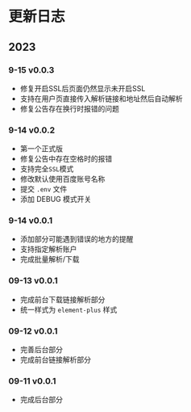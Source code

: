 # 更新日志

## 2023

### 9-15 v0.0.3

- 修复开启SSL后页面仍然显示未开启SSL
- 支持在用户页直接传入解析链接和地址然后自动解析
- 修复公告存在换行时报错的问题

### 9-14 v0.0.2

- 第一个正式版
- 修复公告中存在空格时的报错
- 支持完全`SSL`模式
- 修改默认使用百度账号名称
- 提交 `.env` 文件
- 添加 DEBUG 模式开关

### 9-14 v0.0.1

- 添加部分可能遇到错误的地方的提醒
- 支持指定解析账户
- 完成批量解析/下载

### 09-13 v0.0.1

- 完成前台下载链接解析部分
- 统一样式为 `element-plus` 样式

### 09-12 v0.0.1

- 完善后台部分
- 完成前台链接解析部分

### 09-11 v0.0.1

- 完成后台部分
